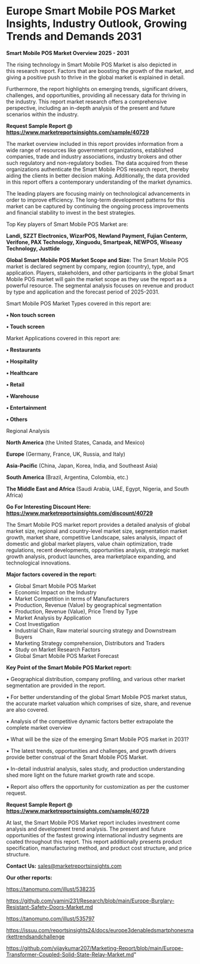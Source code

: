 # Europe Smart Mobile POS Market Insights, Industry Outlook, Growing Trends and Demands 2031

<Strong> Smart Mobile POS Market Overview 2025 - 2031</strong>

The rising technology in Smart Mobile POS Market is also depicted in this research report. Factors that are boosting the growth of the market, and giving a positive push to thrive in the global market is explained in detail.

Furthermore, the report highlights on emerging trends, significant drivers, challenges, and opportunities, providing all necessary data for thriving in the industry. This report market research offers a comprehensive perspective, including an in-depth analysis of the present and future scenarios within the industry.

<strong>Request Sample Report @ <a href=https://www.marketreportsinsights.com/sample/40729>https://www.marketreportsinsights.com/sample/40729</a></strong>

The market overview included in this report provides information from a wide range of resources like government organizations, established companies, trade and industry associations, industry brokers and other such regulatory and non-regulatory bodies. The data acquired from these organizations authenticate the Smart Mobile POS research report, thereby aiding the clients in better decision making. Additionally, the data provided in this report offers a contemporary understanding of the market dynamics.

The leading players are focusing mainly on technological advancements in order to improve efficiency. The long-term development patterns for this market can be captured by continuing the ongoing process improvements and financial stability to invest in the best strategies.

Top Key players of Smart Mobile POS Market are:

<strong>Landi, SZZT Electronics, WizarPOS, Newland Payment, Fujian Centerm, Verifone, PAX Technology, Xinguodu, Smartpeak, NEWPOS, Wiseasy Technology, Justtide</strong>

<strong><b>Global Smart Mobile POS Market Scope and Size:</b></strong>
The Smart Mobile POS market is declared segment by company, region (country), type, and application. Players, stakeholders, and other participants in the global Smart Mobile POS market will gain the market scope as they use the report as a powerful resource. The segmental analysis focuses on revenue and product by type and application and the forecast period of 2025-2031.

Smart Mobile POS Market Types covered in this report are:

<strong>•  Non touch screen

•  Touch screen</strong>

Market Applications covered in this report are:

<strong>•  Restaurants

•  Hospitality

•  Healthcare

•  Retail

•  Warehouse

•  Entertainment

•  Others</strong> 

Regional Analysis

<strong>North America</strong> (the United States, Canada, and Mexico)

<strong>Europe</strong> (Germany, France, UK, Russia, and Italy)

<strong>Asia-Pacific</strong> (China, Japan, Korea, India, and Southeast Asia)

<strong>South America</strong> (Brazil, Argentina, Colombia, etc.)

<strong>The Middle East and Africa</strong> (Saudi Arabia, UAE, Egypt, Nigeria, and South Africa)

<strong>Go For Interesting Discount Here: <a href=https://www.marketreportsinsights.com/discount/40729>https://www.marketreportsinsights.com/discount/40729</a></strong>

The Smart Mobile POS market report provides a detailed analysis of global market size, regional and country-level market size, segmentation market growth, market share, competitive Landscape, sales analysis, impact of domestic and global market players, value chain optimization, trade regulations, recent developments, opportunities analysis, strategic market growth analysis, product launches, area marketplace expanding, and technological innovations.

<strong><b>Major factors covered in the report:</b></strong>
<ul>
  <li>Global Smart Mobile POS Market </li>
  <li>Economic Impact on the Industry</li>
  <li>Market Competition in terms of Manufacturers</li>
  <li>Production, Revenue (Value) by geographical segmentation</li>
  <li>Production, Revenue (Value), Price Trend by Type</li>
  <li>Market Analysis by Application</li>
  <li>Cost Investigation</li>
  <li>Industrial Chain, Raw material sourcing strategy and Downstream Buyers</li>
  <li>Marketing Strategy comprehension, Distributors and Traders</li>
  <li>Study on Market Research Factors</li>
  <li>Global Smart Mobile POS Market Forecast</li>
</ul>

<strong><b>Key Point of the Smart Mobile POS Market report:</b></strong>

• Geographical distribution, company profiling, and various other market segmentation are provided in the report.

• For better understanding of the global Smart Mobile POS market status, the accurate market valuation which comprises of size, share, and revenue are also covered.

• Analysis of the competitive dynamic factors better extrapolate the complete market overview

• What will be the size of the emerging Smart Mobile POS market in 2031?

• The latest trends, opportunities and challenges, and growth drivers provide better construal of the Smart Mobile POS Market.

• In-detail industrial analysis, sales study, and production understanding shed more light on the future market growth rate and scope.

• Report also offers the opportunity for customization as per the customer request.

<strong>Request Sample Report @ <a href=https://www.marketreportsinsights.com/sample/40729>https://www.marketreportsinsights.com/sample/40729</a></strong>

At last, the Smart Mobile POS Market report includes investment come analysis and development trend analysis. The present and future opportunities of the fastest growing international industry segments are coated throughout this report. This report additionally presents product specification, manufacturing method, and product cost structure, and price structure.

<strong>Contact Us:</strong>
sales@marketreportsinsights.com

<strong>Our other reports:</strong>

<a href=https://tanomuno.com/illust/538235>https://tanomuno.com/illust/538235</a>

<a href=https://github.com/yamini231/Research/blob/main/Europe-Burglary-Resistant-Safety-Doors-Market.md>https://github.com/yamini231/Research/blob/main/Europe-Burglary-Resistant-Safety-Doors-Market.md</a>

<a href=https://tanomuno.com/illust/535797>https://tanomuno.com/illust/535797</a>

<a href=https://issuu.com/reportsinsights24/docs/europe3denabledsmartphonesmarkettrendsandchallenge>https://issuu.com/reportsinsights24/docs/europe3denabledsmartphonesmarkettrendsandchallenge</a>

<a href=https://github.com/vijaykumar207/Marketing-Report/blob/main/Europe-Transformer-Coupled-Solid-State-Relay-Market.md>https://github.com/vijaykumar207/Marketing-Report/blob/main/Europe-Transformer-Coupled-Solid-State-Relay-Market.md</a>"

